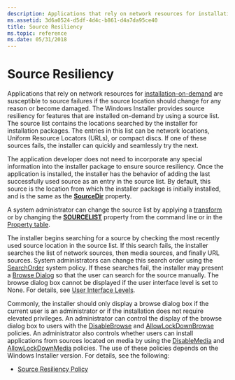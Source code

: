 ```yaml
---
description: Applications that rely on network resources for installation-on-demand are susceptible to source failures if the source location should change for any reason or become damaged.
ms.assetid: 3d6a0524-d5df-4d4c-b861-d4a7da95ce40
title: Source Resiliency
ms.topic: reference
ms.date: 05/31/2018
---
```


# Source Resiliency

Applications that rely on network resources for [installation-on-demand](installation-on-demand.md) are susceptible to source failures if the source location should change for any reason or become damaged. The Windows Installer provides source resiliency for features that are installed on-demand by using a source list. The source list contains the locations searched by the installer for installation packages. The entries in this list can be network locations, Uniform Resource Locators (URLs), or compact discs. If one of these sources fails, the installer can quickly and seamlessly try the next.

The application developer does not need to incorporate any special information into the installer package to ensure source resiliency. Once the application is installed, the installer has the behavior of adding the last successfully used source as an entry in the source list. By default, this source is the location from which the installer package is initially installed, and is the same as the [**SourceDir**](sourcedir.md) property.

A system administrator can change the source list by applying a [transform](merges-and-transforms.md) or by changing the [**SOURCELIST**](sourcelist.md) property from the command line or in the [Property table](property-table.md).

The installer begins searching for a source by checking the most recently used source location in the source list. If this search fails, the installer searches the list of network sources, then media sources, and finally URL sources. System administrators can change this search order using the [SearchOrder](searchorder.md) system policy. If these searches fail, the installer may present a [Browse Dialog](browse-dialog.md) so that the user can search for the source manually. The browse dialog box cannot be displayed if the user interface level is set to None. For details, see [User Interface Levels](user-interface-levels.md).

Commonly, the installer should only display a browse dialog box if the current user is an administrator or if the installation does not require elevated privileges. An administrator can control the display of the browse dialog box to users with the [DisableBrowse](disablebrowse.md) and [AllowLockDownBrowse](allowlockdownbrowse.md) policies. An administrator also controls whether users can install applications from sources located on media by using the [DisableMedia](disablemedia.md) and [AllowLockDownMedia](allowlockdownmedia.md) policies. The use of these policies depends on the Windows Installer version. For details, see the following:

-   [Source Resiliency Policy](source-resiliency-policy-windows-installer-version-2-0.md)

 

 



